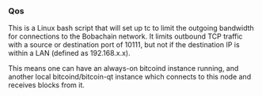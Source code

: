 ### Qos ###

This is a Linux bash script that will set up tc to limit the outgoing bandwidth for connections to the Bobachain network. It limits outbound TCP traffic with a source or destination port of 10111, but not if the destination IP is within a LAN (defined as 192.168.x.x).

This means one can have an always-on bitcoind instance running, and another local bitcoind/bitcoin-qt instance which connects to this node and receives blocks from it.
